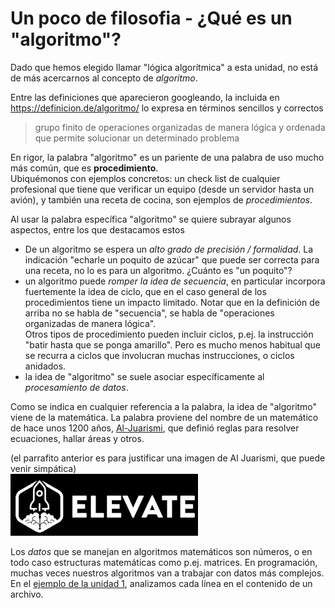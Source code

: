 # Un poco de filosofia - ¿Qué es un "algoritmo"?

Dado que hemos elegido llamar "lógica algorítmica" a esta unidad, no está de más acercarnos al concepto de _algoritmo_.

Entre las definiciones que aparecieron googleando, la incluida en https://definicion.de/algoritmo/ lo expresa en términos sencillos y correctos

>  grupo finito de operaciones organizadas de manera lógica y ordenada que permite solucionar un determinado problema

En rigor, la palabra "algoritmo" es un pariente de una palabra de uso mucho más común, que es **procedimiento**.  
Ubiquémonos con ejemplos concretos: un check list de cualquier profesional que tiene que verificar un equipo (desde un servidor hasta un avión), y también una receta de cocina, son ejemplos de _procedimientos_.

Al usar la palabra específica "algoritmo" se quiere subrayar algunos aspectos, entre los que destacamos estos
- De un algoritmo se espera un _alto grado de precisión / formalidad_. La indicación "echarle un poquito de azúcar" que puede ser correcta para una receta, no lo es para un algoritmo. ¿Cuánto es "un poquito"?
- un algoritmo puede _romper la idea de secuencia_, en particular incorpora fuertemente la idea de ciclo, que en el caso general de los procedimientos tiene un impacto limitado. Notar que en la definición de arriba no se habla de "secuencia", se habla de "operaciones organizadas de manera lógica".   
Otros tipos de procedimiento pueden incluir ciclos, p.ej. la instrucción "batir hasta que se ponga amarillo". Pero es mucho menos habitual que se recurra a ciclos que involucran muchas instrucciones, o ciclos anidados.
- la idea de "algoritmo" se suele asociar específicamente al _procesamiento de datos_.

Como se indica en cualquier referencia a la palabra, la idea de "algoritmo" viene de la matemática. La palabra proviene del nombre de un matemático de hace unos 1200 años, [Al-Juarismi](https://es.wikipedia.org/wiki/Al-Juarismi), que definió reglas para resolver ecuaciones, hallar áreas y otros.  

(el parrafito anterior es para justificar una imagen de Al Juarismi, que puede venir simpática)  
![el parrafito anterior es para justificar una imagen de Al Juarismi, que puede venir simpática](../images/logoelevate.jpg) 

Los _datos_ que se manejan en algoritmos matemáticos son números, o en todo caso estructuras matemáticas como p.ej. matrices.
En programación, muchas veces nuestros algoritmos van a trabajar con datos más complejos. En el [ejemplo de la unidad 1](../programacion-a-desarrollo/programar-y-desarrollar-ejemplo-apendice.md), analizamos cada línea en el contenido de un archivo.


